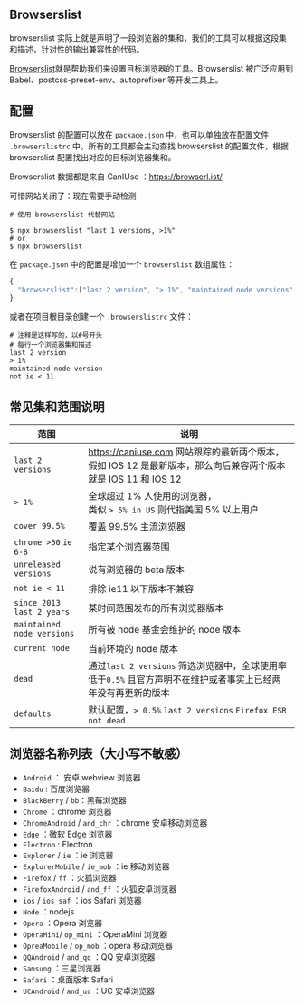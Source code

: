 ## Browserslist

browserslist 实际上就是声明了一段浏览器的集和，我们的工具可以根据这段集和描述，针对性的输出兼容性的代码。

[Browserslist]()就是帮助我们来设置目标浏览器的工具。Browserslist 被广泛应用到 Babel、postcss-preset-env、autoprefixer 等开发工具上。



## 配置

Browserslist 的配置可以放在 `package.json` 中，也可以单独放在配置文件  `.browserslistrc` 中。所有的工具都会主动查找 browserslist 的配置文件，根据 browserslist 配置找出对应的目标浏览器集和。



Browserslist 数据都是来自 CanIUse ：https://browserl.ist/

可惜网站关闭了：现在需要手动检测

```shell
# 使用 browserslist 代替网站

$ npx browserslist "last 1 versions, >1%"
# or
$ npx browserslist
```



在 `package.json` 中的配置是增加一个 `browserslist` 数组属性：

```js
{
  "browserslist":["last 2 version", "> 1%", "maintained node versions", "not ie < 11"]
}
```

或者在项目根目录创建一个 `.browserslistrc` 文件：

```shell
# 注释是这样写的，以#号开头
# 每行一个浏览器集和描述
last 2 version
> 1%
maintained node version
not ie < 11
```



## 常见集和范围说明

| 范围                        | 说明                                                         |
| --------------------------- | ------------------------------------------------------------ |
| `last 2 versions`           | https://caniuse.com 网站跟踪的最新两个版本，假如 IOS 12 是最新版本，那么向后兼容两个版本就是 IOS 11 和 IOS 12 |
| `> 1%`                      | 全球超过 1% 人使用的浏览器，<br />类似 `> 5% in US` 则代指美国 5% 以上用户 |
| `cover 99.5%`               | 覆盖 99.5% 主流浏览器                                        |
| `chrome >50` `ie 6-8`       | 指定某个浏览器范围                                           |
| `unreleased versions`       | 说有浏览器的 beta 版本                                       |
| `not ie < 11`               | 排除 ie11 以下版本不兼容                                     |
| `since 2013` `last 2 years` | 某时间范围发布的所有浏览器版本                               |
| `maintained node versions`  | 所有被 node 基金会维护的 node 版本                           |
| `current node`              | 当前环境的 node 版本                                         |
| `dead`                      | 通过`last 2 versions` 筛选浏览器中，全球使用率低于`0.5%` 且官方声明不在维护或者事实上已经两年没有再更新的版本 |
| `defaults`                  | 默认配置，`> 0.5%` `last 2 versions` `Firefox ESR` `not dead` |



## 浏览器名称列表（大小写不敏感）

+ `Android` ： 安卓 webview 浏览器
+ `Baidu` : 百度浏览器
+ `BlackBerry` / `bb`：黑莓浏览器
+ `Chrome` ：chrome 浏览器
+ `ChromeAndroid` / `and_chr` ：chrome 安卓移动浏览器
+ `Edge` ：微软 Edge 浏览器
+ `Electron` : Electron
+ `Explorer` / `ie` ：ie 浏览器
+ `ExplorerMobile` / `ie_mob` ：ie 移动浏览器
+ `Firefox` / `ff` ：火狐浏览器
+ `FirefoxAndroid` / `and_ff` ：火狐安卓浏览器
+ `ios` / `ios_saf` ：ios Safari 浏览器
+ `Node` ：nodejs
+ `Opera` ：Opera 浏览器
+ `OperaMini`/ `op_mini` ：OperaMini 浏览器
+ `OpreaMobile` / `op_mob` ：opera 移动浏览器
+ `QQAndroid` / `and_qq` ：QQ 安卓浏览器
+ `Samsung` ：三星浏览器
+ `Safari` ：桌面版本 Safari
+ `UCAndroid` / `and_uc` ：UC 安卓浏览器

